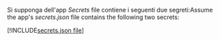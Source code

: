 <span data-ttu-id="7d1c1-101">Si supponga dell'app *Secrets* file contiene i seguenti due segreti:</span><span class="sxs-lookup"><span data-stu-id="7d1c1-101">Assume the app's *secrets.json* file contains the following two secrets:</span></span>

[!INCLUDE[secrets.json file](secrets-json-file.md)]